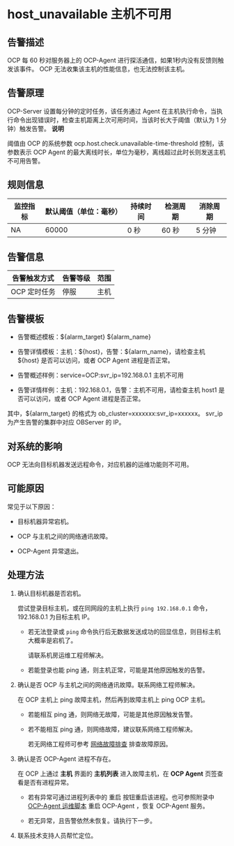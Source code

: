 host_unavailable 主机不可用
===========================================

**告警描述**
-----------------------------

OCP 每 60 秒对服务器上的 OCP-Agent 进行探活通信，如果1秒内没有反馈则触发该事件。 OCP 无法收集该主机的性能信息，也无法控制该主机。

告警原理
-------------------------

OCP-Server 设置每分钟的定时任务，该任务通过 Agent 在主机执行命令，当执行命令出现错误时，检查主机距离上次可用时间，当该时长大于阈值（默认为 1 分钟）触发告警。
**说明**

阈值由 OCP 的系统参数 ocp.host.check.unavailable-time-threshold 控制，该参数表示 OCP Agent 的最大离线时长，单位为毫秒，离线超过此时长则发送主机不可用告警。

**规则信息**
-----------------------------

| 监控指标 | 默认阈值（单位：毫秒） | 持续时间 | 检测周期 | 消除周期 |
|------|-------------|------|------|------|
| NA   | 60000       | 0 秒  | 60 秒 | 5 分钟 |

**告警信息**
-----------------------------

|  告警触发方式  | 告警等级 | 范围 |
|----------|------|----|
| OCP 定时任务 | 停服   | 主机 |

**告警模板**
-----------------------------

* 告警概述模板：\${alarm_target} \${alarm_name}

* 告警详情模板：主机：\${host}，告警：\${alarm_name}，请检查主机 \${host} 是否可以访问，或者 OCP Agent 进程是否正常。
  
* 告警概述样例：service=OCP:svr_ip=192.168.0.1 主机不可用

* 告警详情样例：主机：192.168.0.1，告警：主机不可用，请检查主机 host1 是否可以访问，或者 OCP Agent 进程是否正常。

其中，${alarm_target} 的格式为 ob_cluster=xxxxxxx:svr_ip=xxxxxx。 svr_ip 为产生告警的集群中对应 OBServer 的 IP。

**对系统的影响**
-------------------------------

OCP 无法向目标机器发送远程命令，对应机器的运维功能则不可用。

**可能原因**
-----------------------------

常见于以下原因：

* 目标机器异常宕机。

* OCP 与主机之间的网络通讯故障。

* OCP-Agent 异常退出。

**处理方法**
-----------------------------

1. 确认目标机器是否宕机。

   尝试登录目标主机，或在同网段的主机上执行 `ping 192.168.0.1` 命令， 192.168.0.1 为目标主机 IP。
   * 若无法登录或 `ping` 命令执行后无数据发送成功的回显信息，则目标主机大概率是宕机了。

     请联系机房运维工程师解决。

   * 若能登录也能 ping 通，则主机正常，可能是其他原因触发的告警。

2. 确认是否 OCP 与主机之间的网络通讯故障。联系网络工程师解决。

   在 OCP 主机上 ping 故障主机，然后再到故障主机上 ping OCP 主机。
   * 若能相互 ping 通，则网络无故障，可能是其他原因触发告警。

   * 若不能相互 ping 通，则网络故障，建议联系网络工程师解决。

     若无网络工程师可参考 [网络故障排查](../5.appendix/6.network-troubleshooting.md) 排查故障原因。

3. 确认是否 OCP-Agent 进程不存在。

   在 OCP 上通过 **主机** 界面的 **主机列表** 进入故障主机，在 **OCP Agent** 页签查看是否有进程异常。
   * 若有异常可通过进程列表中的 重启 按钮重启该进程。也可参照附录中 [OCP-Agent 运维脚本](../../8.troubleshooting-1/11.appendix-3/2.ocp-agent-o-m-scripts.md) 重启 OCP-Agent ，恢复 OCP-Agent 服务。

   * 若无异常，且告警依然未恢复。请执行下一步。

4. 联系技术支持人员帮忙定位。
